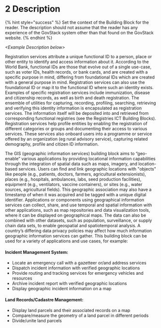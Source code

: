 # 2 Description

{% hint style="success" %}
Set the context of the Building Block for the reader. The description should not assume that the reader has any experience of the GovStack system other than that found on the GovStack website.
{% endhint %}

_\<Example Description below>_

Registration services attribute a unique functional ID to a person, place or other entity to identify and access information about it. According to the World Bank, functional IDs are those that evolve out of a single use-case, such as voter IDs, health records, or bank cards, and are created with a specific purpose in mind, differing from foundational IDs which are created with a general purpose in mind. Registration services can also use the foundational ID or map it to the functional ID where such an identity exists. Examples of specific registration services include immunization, disease and citizenship records, as well as birth and death registration. The ensemble of utilities for capturing, recording, profiling, searching, retrieving and verifying this identity information is encapsulated as registration services. The information itself will be deposited into and retrieved from corresponding functional registries (see the Registries ICT Building Blocks). Registration services help profile entities by enabling the registration of different categories or groups and documenting their access to various services. These services also onboard users into a programme or service offered by an organization (eg rural advisory service), capturing related demography, profile and citizen ID information.

The GIS (geographic information services) building block aims to “geo-enable” various applications by providing locational information capabilities through the integration of spatial data such as maps, imagery, and location-based services. Users can find and link geographic locations with "objects" like people (e.g., patients, doctors, farmers, agricultural extensionists), places (e.g., hospitals, ambulances, labs, seed production facilities), equipment (e.g., ventilators, vaccine containers), or sites (e.g., water sources, agricultural fields). This geographic association may also have a timestamp of when it was acquired and be tagged with a unique digital identifier. Applications or components using geographical information services can collect, share, and use temporal and spatial information with other applications, such as map repositories and data visualization tools, where it can be displayed on geographical maps. The data can also be combined with other datasets, such as population, surveillance, or supply chain data sets, to enable geospatial and spatiotemporal analysis. A country’s differing data privacy policies may affect how much information geographic information services can gather. This building block can be used for a variety of applications and use cases, for example:

#### Incident Management System: <a href="#use-case-1-gis-based-incident-management-system" id="use-case-1-gis-based-incident-management-system"></a>

* Locate an emergency call with a gazetteer or/and address services
* Dispatch incident information with verified geographic locations
* Provide routing and tracking services for emergency vehicles and resources
* Archive incident report with verified geographic locations
* Display geographic incident information on a map

#### Land Records/Cadastre Management: <a href="#use-case-2-land-records-cadastre-management" id="use-case-2-land-records-cadastre-management"></a>

* Display land parcels and their associated records on a map
* Compare/measure the geometry of a land parcel in different periods
* Divide/unite land parcels
